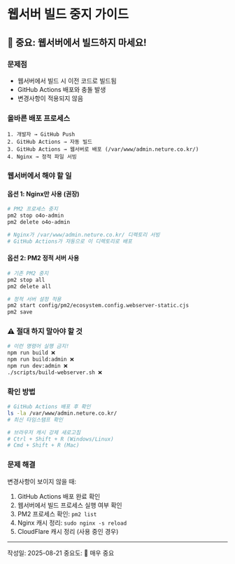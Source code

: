 # 웹서버 빌드 중지 가이드

## 🚨 중요: 웹서버에서 빌드하지 마세요!

### 문제점
- 웹서버에서 빌드 시 이전 코드로 빌드됨
- GitHub Actions 배포와 충돌 발생
- 변경사항이 적용되지 않음

### 올바른 배포 프로세스

```
1. 개발자 → GitHub Push
2. GitHub Actions → 자동 빌드
3. GitHub Actions → 웹서버로 배포 (/var/www/admin.neture.co.kr/)
4. Nginx → 정적 파일 서빙
```

### 웹서버에서 해야 할 일

#### 옵션 1: Nginx만 사용 (권장)
```bash
# PM2 프로세스 중지
pm2 stop o4o-admin
pm2 delete o4o-admin

# Nginx가 /var/www/admin.neture.co.kr/ 디렉토리 서빙
# GitHub Actions가 자동으로 이 디렉토리로 배포
```

#### 옵션 2: PM2 정적 서버 사용
```bash
# 기존 PM2 중지
pm2 stop all
pm2 delete all

# 정적 서버 설정 적용
pm2 start config/pm2/ecosystem.config.webserver-static.cjs
pm2 save
```

### ⚠️ 절대 하지 말아야 할 것
```bash
# 이런 명령어 실행 금지!
npm run build ❌
npm run build:admin ❌
npm run dev:admin ❌
./scripts/build-webserver.sh ❌
```

### 확인 방법
```bash
# GitHub Actions 배포 후 확인
ls -la /var/www/admin.neture.co.kr/
# 최신 타임스탬프 확인

# 브라우저 캐시 강제 새로고침
# Ctrl + Shift + R (Windows/Linux)
# Cmd + Shift + R (Mac)
```

### 문제 해결
변경사항이 보이지 않을 때:
1. GitHub Actions 배포 완료 확인
2. 웹서버에서 빌드 프로세스 실행 여부 확인
3. PM2 프로세스 확인: `pm2 list`
4. Nginx 캐시 정리: `sudo nginx -s reload`
5. CloudFlare 캐시 정리 (사용 중인 경우)

---
작성일: 2025-08-21
중요도: 🔴 매우 중요